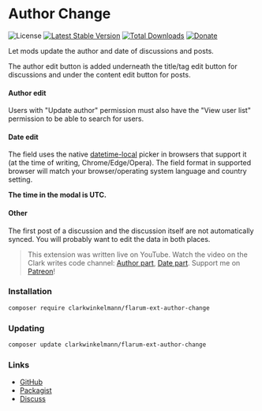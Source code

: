 # Author Change

![License](https://img.shields.io/badge/license-MIT-blue.svg) [![Latest Stable Version](https://img.shields.io/packagist/v/clarkwinkelmann/flarum-ext-author-change.svg)](https://packagist.org/packages/clarkwinkelmann/flarum-ext-author-change) [![Total Downloads](https://img.shields.io/packagist/dt/clarkwinkelmann/flarum-ext-author-change.svg)](https://packagist.org/packages/clarkwinkelmann/flarum-ext-author-change) [![Donate](https://img.shields.io/badge/paypal-donate-yellow.svg)](https://www.paypal.me/clarkwinkelmann)

Let mods update the author and date of discussions and posts.

The author edit button is added underneath the title/tag edit button for discussions and under the content edit button for posts.

#### Author edit

Users with "Update author" permission must also have the "View user list" permission to be able to search for users.

#### Date edit

The field uses the native [datetime-local](https://developer.mozilla.org/en-US/docs/Web/HTML/Element/input/datetime-local) picker in browsers that support it (at the time of writing, Chrome/Edge/Opera).
The field format in supported browser will match your browser/operating system language and country setting.

**The time in the modal is UTC.**

#### Other

The first post of a discussion and the discussion itself are not automatically synced.
You will probably want to edit the data in both places.

> This extension was written live on YouTube.
> Watch the video on the Clark writes code channel: [Author part](https://www.youtube.com/watch?v=v89ro_sO0nU), [Date part](https://www.youtube.com/watch?v=uc-itrO-nug).
> Support me on [Patreon](https://www.patreon.com/clark_writes_code)!

### Installation

```sh
composer require clarkwinkelmann/flarum-ext-author-change
```

### Updating

```sh
composer update clarkwinkelmann/flarum-ext-author-change
```

### Links

- [GitHub](https://github.com/clarkwinkelmann/flarum-ext-author-change)
- [Packagist](https://packagist.org/packages/clarkwinkelmann/flarum-ext-author-change)
- [Discuss](https://discuss.flarum.org/d/21731)
